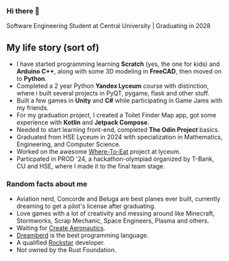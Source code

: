 ### Hi there 👋

Software Engineering Student at Central University | Graduating in 2028
## My life story (sort of)
- I have started programming learning **Scratch** (yes, the one for kids) and **Arduino C++**, along with some 3D modeling in **FreeCAD**, then moved on to **Python**.
- Completed a 2 year Python **Yandex Lyceum** course with distinction, where i built several projects in PyQT, pygame, flask and other stuff. 
- Built a few games in **Unity** and **C#** while participating in Game Jams with my friends.
- For my graduation project, I created a Toilet Finder Map app, got some experience with **Kotlin** and **Jetpack Compose**.
- Needed to start learning front-end, completed **The Odin Project** basics.
- Graduated from HSE Lyceum in 2024 with specialization in Mathematics, Engineering, and Computer Science.
- Worked on the awesome [Where-To-Eat](https://wte-hse.vercel.app) project at lyceum.
- Particpated in PROD '24, a hackathon-olympiad organized by T-Bank, CU and HSE, where I made it to the final team stage. 

### Random facts about me
- Aviation nerd, Concorde and Beluga are best planes ever built, currently dreaming to get a pilot's license after graduating. 
- Love games with a lot of creativity and messing around like Minecraft, Stormworks, Scrap Mechanic, Space Engineers, Plasma and others.
- Waiting for [Create Aeronautics](https://www.youtube.com/watch?v=AkK2eJdcpAQ).
- [Dreamberd](https://github.com/TodePond/nDreamBerd) is the best programming language.
- A qualified [Rockstar](http://codewithrockstar.com/) developer.
- Not owned by the Rust Foundation.
